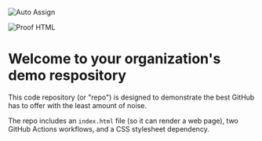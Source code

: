 ![Auto Assign](https://github.com/Co-Labor-Project/demo-repository/actions/workflows/auto-assign.yml/badge.svg)

![Proof HTML](https://github.com/Co-Labor-Project/demo-repository/actions/workflows/proof-html.yml/badge.svg)

# Welcome to your organization's demo respository
This code repository (or "repo") is designed to demonstrate the best GitHub has to offer with the least amount of noise.

The repo includes an `index.html` file (so it can render a web page), two GitHub Actions workflows, and a CSS stylesheet dependency.
